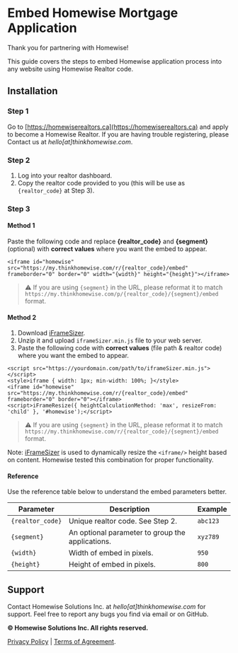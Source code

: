 # Embed Homewise Mortgage Application
Thank you for partnering with Homewise!

This guide covers the steps to embed Homewise application process into any website using Homewise Realtor code.

## Installation

### Step 1
Go to [https://homewiserealtors.ca](https://homewiserealtors.ca) and apply to become a Homewise Realtor. 
If you are having trouble registering, please Contact us at *hello[at]thinkhomewise.com*.

### Step 2
1. Log into your realtor dashboard.
2. Copy the realtor code provided to you (this will be use as `{realtor_code}` at Step 3).

### Step 3
#### Method 1
Paste the following code and replace **{realtor_code}** and **{segment}** (optional) with **correct values**
where you want the embed to appear.

```
<iframe id="homewise" src="https://my.thinkhomewise.com/r/{realtor_code}/embed" frameborder="0" border="0" width="{width}" height="{height}"></iframe>
```

> :warning: If you are using `{segment}` in the URL, please reformat it to match `https://my.thinkhomewise.com/p/{realtor_code}/{segment}/embed` format.

#### Method 2
1. Download [iFrameSizer](../files/iframeSizer.min.js.zip).
2. Unzip it and upload `iframeSizer.min.js` file to your web server.
3. Paste the following code with **correct values** (file path & realtor code) where you want the embed to appear.

```
<script src="https://yourdomain.com/path/to/iframeSizer.min.js"></script>
<style>iframe { width: 1px; min-width: 100%; }</style>
<iframe id="homewise" src="https://my.thinkhomewise.com/r/{realtor_code}/embed" frameborder="0" border="0"></iframe>
<script>iFrameResize({ heightCalculationMethod: 'max', resizeFrom: 'child' }, '#homewise');</script>
```

> :warning: If you are using `{segment}` in the URL, please reformat it to match `https://my.thinkhomewise.com/r/{realtor_code}/{segment}/embed` format.

Note: [iFrameSizer](https://github.com/davidjbradshaw/iframe-resizer) is used to dynamically resize
the `<iframe/>` height based on content. Homewise tested this combination for proper functionality.

#### Reference
Use the reference table below to understand the embed parameters better.

| Parameter        | Description                                      | Example  |
|------------------|--------------------------------------------------|----------|
| `{realtor_code}` | Unique realtor code. See Step 2.                 | `abc123` |
| `{segment}`      | An optional parameter to group the applications. | `xyz789` |
| `{width}`        | Width of embed in pixels.                        | `950`    |
| `{height}`       | Height of embed in pixels.                       | `800`    |
   
## Support
Contact Homewise Solutions Inc. at *hello[at]thinkhomewise.com* for support. Feel free to report any bugs you find via 
email or on GitHub.

**© Homewise Solutions Inc. All rights reserved.**

[Privacy Policy](https://thinkhomewise.com/page/privacy) | [Terms of Agreement](https://thinkhomewise.com/page/terms).